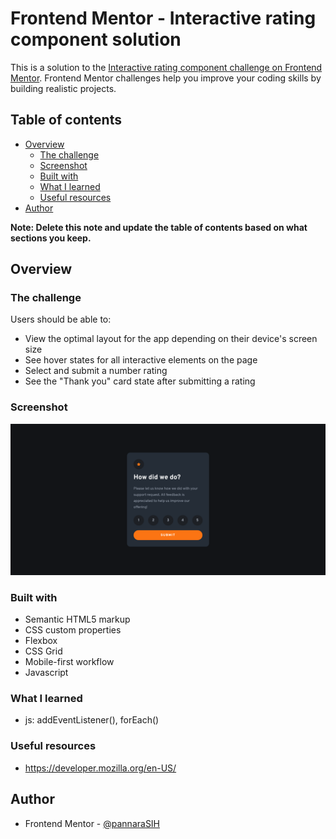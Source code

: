 # Frontend Mentor - Interactive rating component solution

This is a solution to the [Interactive rating component challenge on Frontend Mentor](https://www.frontendmentor.io/challenges/interactive-rating-component-koxpeBUmI). Frontend Mentor challenges help you improve your coding skills by building realistic projects. 

## Table of contents

- [Overview](#overview)
  - [The challenge](#the-challenge)
  - [Screenshot](#screenshot)
  - [Built with](#built-with)
  - [What I learned](#what-i-learned)
  - [Useful resources](#useful-resources)
- [Author](#author)


**Note: Delete this note and update the table of contents based on what sections you keep.**

## Overview

### The challenge

Users should be able to:

- View the optimal layout for the app depending on their device's screen size
- See hover states for all interactive elements on the page
- Select and submit a number rating
- See the "Thank you" card state after submitting a rating

### Screenshot

![](/Screenshot.png)

### Built with

- Semantic HTML5 markup
- CSS custom properties
- Flexbox
- CSS Grid
- Mobile-first workflow
- Javascript

### What I learned

- js: addEventListener(), forEach()

### Useful resources

- https://developer.mozilla.org/en-US/

## Author

- Frontend Mentor - [@pannaraSIH](https://www.frontendmentor.io/profile/pannaraiSIH)

